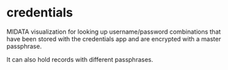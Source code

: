 credentials
===========

MIDATA visualization for looking up username/password combinations that have been stored with the credentials app and are encrypted with a master passphrase.

It can also hold records with different passphrases.